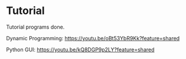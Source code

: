 # Tutorial
Tutorial programs done.

Dynamic Programming: https://youtu.be/oBt53YbR9Kk?feature=shared

Python GUI: https://youtu.be/kQ8DGP9p2LY?feature=shared
